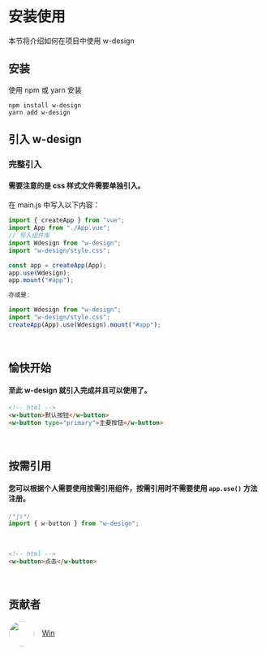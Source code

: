 # 安装使用

本节将介绍如何在项目中使用 w-design

## 安装

使用 npm 或 yarn 安装

```
npm install w-design
yarn add w-design
```

## 引入 w-design

### 完整引入

#### 需要注意的是 css 样式文件需要单独引入。

在 main.js 中写入以下内容：

```js
import { createApp } from "vue";
import App from "./App.vue";
// 导入组件库
import Wdesign from "w-design";
import "w-design/style.css";

const app = createApp(App);
app.use(Wdesign);
app.mount("#app");

亦或是:

import Wdesign from "w-design";
import "w-design/style.css";
createApp(App).use(Wdesign).mount("#app");
```

<br/>

## 愉快开始

#### 至此 w-design 就引入完成并且可以使用了。

```html
<!-- html -->
<w-button>默认按钮</w-button>
<w-button type="primary">主要按钮</w-button>
```

<br/>

## 按需引用

#### 您可以根据个人需要使用按需引用组件，按需引用时不需要使用 `app.use()` 方法注册。

```js
/*js*/
import { w-button } from "w-design";
```

<br/>

```html
<!-- html -->
<w-button>点击</w-button>
```

<br/>

## 贡献者

<div>
  <img  style='width:50px;border-radius: 9999px;vertical-align: middle;margin-right: 10px;border: 1px ghostwhite solid;' src="https://avatars.githubusercontent.com/u/78008994?v=4"/>
  <a href="https://github.com/ITAurora">Win</a>
</div>